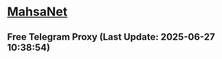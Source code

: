 
# [MahsaNet](https://t.me/mahsa_net)
## Free Telegram Proxy (Last Update: 2025-06-27 10:38:54)

    